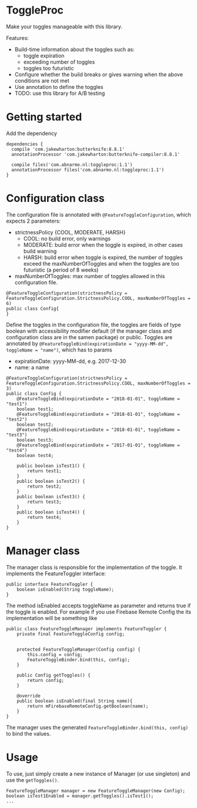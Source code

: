 # ToggleProc
Make your toggles manageable with this library.

Features:
* Build-time information about the toggles such as:
  * toggle expiration
  * exceeding number of toggles
  * toggles too futuristic
* Configure whether the build breaks or gives warning when the above conditions are not met
* Use annotation to define the toggles
* TODO: use this library for A/B testing

# Getting started
Add the dependency
```
dependencies {
  compile 'com.jakewharton:butterknife:8.8.1'
  annotationProcessor 'com.jakewharton:butterknife-compiler:8.8.1'
  
  compile files('com.abnarmo.nl:toggleproc:1.1')
  annotationProcessor files('com.abnarmo.nl:toggleproc:1.1')
}
```

# Configuration class

The configuration file is annotated with `@FeatureToggleConfiguration`, which expects 2 parameters:
- strictnessPolicy {COOL, MODERATE, HARSH}
  - COOL: no build error, only warnings
  - MODERATE: build error when the toggle is expired, in other cases build warning
  - HARSH: build error when toggle is expired, the number of toggles exceed the maxNumberOfToggles and when the toggles are too futuristic (a period of 8 weeks)
 - maxNumberOfToggles: max number of toggles allowed in this configuration file. 
```
@FeatureToggleConfiguration(strictnessPolicy = FeatureToggleConfiguration.StrictnessPolicy.COOL, maxNumberOfToggles = 6)
public class Config{
}
```
Define the toggles in the configuration file, the toggles are fields of type boolean with accessibility modifier default (if the manager class and configuration class are in the samen package) or public. Toggles are annotated by `@FeatureToggleBind(expirationDate = "yyyy-MM-dd", toggleName = "name")`, which has to params
- expirationDate: yyyy-MM-dd, e.g. 2017-12-30
- name: a name

```
@FeatureToggleConfiguration(strictnessPolicy = FeatureToggleConfiguration.StrictnessPolicy.COOL, maxNumberOfToggles = 3)
public class Config {
    @FeatureToggleBind(expirationDate = "2018-01-01", toggleName = "test1")
    boolean test1;
    @FeatureToggleBind(expirationDate = "2018-01-01", toggleName = "test2")
    boolean test2;
    @FeatureToggleBind(expirationDate = "2018-01-01", toggleName = "test3")
    boolean test3;
    @FeatureToggleBind(expirationDate = "2017-01-01", toggleName = "test4")
    boolean test4;
    
    public boolean isTest1() {
        return test1;
    }
    public boolean isTest2() {
        return test2;
    }
    public boolean isTest3() {
        return test3;
    }
    public boolean isTest4() {
        return test4;
    }
}
```

# Manager class

The manager class is responsible for the implementation of the toggle. It implements the FeatureToggler interface:
```
public interface FeatureToggler {
    boolean isEnabled(String toggleName);
}
```
The method isEnabled accepts toggleName as parameter and returns true if the toggle is enabled. For example if you use Firebase Remote Config the its implementation will be something like
```
public class FeatureToggleManager implements FeatureToggler {
    private final FeatureToggleConfig config;


    protected FeatureToggleManager(Config config) {
        this.config = config;
        FeatureToggleBinder.bind(this, config);
    }

    public Config getToggles() {
        return config;
    }

    @override
    public boolean isEnabled(final String name){
        return mFirebaseRemoteConfig.getBoolean(name);
    }
}
```

The manager uses the generated `FeatureToggleBinder.bind(this, config)` to bind the values.

# Usage

To use, just simply create a new instance of Manager (or use singleton) and use the `getToggles()`.
```
FeatureToggleManager manager = new FeatureToggleManager(new Config);
boolean isTest1Enabled = manager.getToggles().isTest1();
...
```

